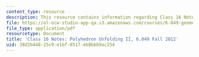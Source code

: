 ```yaml
---
content_type: resource
description: This resource contains information regarding Class 16 Notes, Fall 2012.
file: https://ol-ocw-studio-app-qa.s3.amazonaws.com/courses/6-849-geometric-folding-algorithms-linkages-origami-polyhedra-fall-2012/38d2b44825c9e1bf8517eb8bbb9ac254_MIT6_849F12_C16.pdf
file_type: application/pdf
resourcetype: Document
title: 'Class 16 Notes: Polyhedron Unfolding II, 6.849 Fall 2012'
uid: 38d2b448-25c9-e1bf-8517-eb8bbb9ac254
---
```

